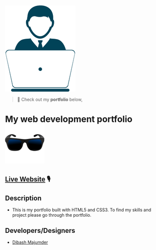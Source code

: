 ![Awesome Creative Portfolio Websites](https://github.com/Dibash7/dibash7.github.io/blob/master/avatar.jpg)
>🎨 Check out my **portfolio** below,

# My web development portfolio ![Awesome](https://github.com/Dibash7/dibash7.github.io/blob/master/awesome.svg)


## [Live Website](http://dibash7.github.io) 🎙 

## Description

- This is my portfolio built with HTML5 and CSS3. To find my skills and project please go through the portfolio.

## Developers/Designers

- [Dibash Majumder](http://www.github.com/Dibash7)
